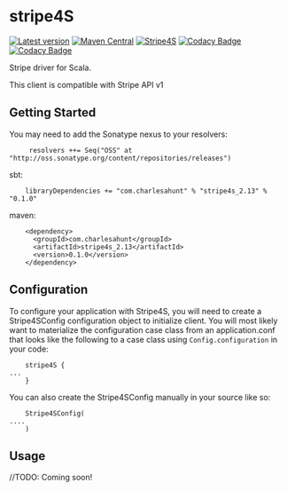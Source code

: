 # stripe4S

[![Latest version](https://index.scala-lang.org/charlesahunt/stripe4s/stripe4s/latest.svg)](https://index.scala-lang.org/charlesahunt/stripe4s)
[![Maven Central](https://maven-badges.herokuapp.com/maven-central/com.charlesahunt/stripe4s_2.13/badge.svg)](https://maven-badges.herokuapp.com/maven-central/com.charlesahunt/stripe4s_2.13)
[![Stripe4S](https://circleci.com/gh/CharlesAHunt/stripe4s.svg?style=svg)](https://circleci.com/gh/CharlesAHunt/stripe4s)
[![Codacy Badge](https://api.codacy.com/project/badge/Grade/be829fed3c134f8cbf14c60290651d63)](https://www.codacy.com/app/charlesahunt/stripe4s?utm_source=github.com&amp;utm_medium=referral&amp;utm_content=charlesahunt/stripe4s&amp;utm_campaign=Badge_Grade)
[![Codacy Badge](https://api.codacy.com/project/badge/Coverage/be829fed3c134f8cbf14c60290651d63)](https://www.codacy.com/app/charlesahunt/stripe4s?utm_source=github.com&utm_medium=referral&utm_content=charlesahunt/stripe4s&utm_campaign=Badge_Coverage)

Stripe driver for Scala.

This client is compatible with Stripe API v1

## Getting Started

You may need to add the Sonatype nexus to your resolvers:
``` 
     resolvers ++= Seq("OSS" at "http://oss.sonatype.org/content/repositories/releases")
```

sbt:
```
    libraryDependencies += "com.charlesahunt" % "stripe4s_2.13" % "0.1.0"
```

maven:
```
    <dependency>
      <groupId>com.charlesahunt</groupId>
      <artifactId>stripe4s_2.13</artifactId>
      <version>0.1.0</version>
    </dependency>
```

## Configuration

To configure your application with Stripe4S, you will need to create a Stripe4SConfig configuration object to initialize
  client.  You will most likely want to materialize the configuration case class from an application.conf
  that looks like the following to a case class using `Config.configuration` in your code:
```
    stripe4S {
...
    }
```

You can also create the Stripe4SConfig manually in your source like so:

```
    Stripe4SConfig(
....
    )
```

## Usage

//TODO: Coming soon!
